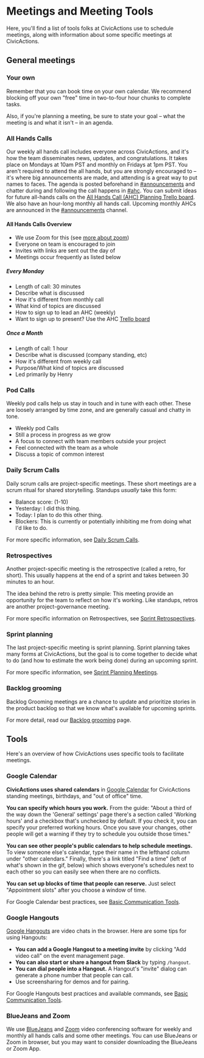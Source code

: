 # Meetings and Meeting Tools

Here, you'll find a list of tools folks at CivicActions use to schedule meetings, along with information about some specific meetings at CivicActions.

## General meetings

### Your own

Remember that you can book time on your own calendar. We recommend blocking off your own "free" time in two-to-four hour chunks to complete tasks.

Also, if you're planning a meeting, be sure to state your goal – what the meeting is and what it isn't – in an agenda.

### <a name="ahc"></a>All Hands Calls

Our weekly all hands call includes everyone across CivicActions, and it's how the team disseminates news, updates, and congratulations. It takes place on Mondays at 10am PST and monthly on Fridays at 1pm PST. You aren't required to attend the all hands, but you are strongly encouraged to – it's where big announcements are made, and attending is a great way to put names to faces. The agenda is posted beforehand in [#announcements](https://civicactions.slack.com/messages/announcements) and chatter during and following the call happens in [#ahc](https://civicactions.slack.com/messages/ahc). You can submit ideas for future all-hands calls on the [All Hands Call (AHC) Planning Trello board](https://trello.com/b/Yj3XOSWD/all-hands-call-ahc-planning).
We also have an hour-long monthly all hands call. Upcoming monthly AHCs are announced in the [#announcements](https://civicactions.slack.com/messages/announcements) channel.

#### All Hands Calls Overview

* We use Zoom for this (see [more about zoom](../../04-how-we-work/tools/basic-communication-tools.md#bluejeans-zoom))
* Everyone on team is encouraged to join
* Invites with links are sent out the day of
* Meetings occur frequently as listed below

##### Every Monday

* Length of call: 30 minutes
* Describe what is discussed
* How it's different from monthly call
* What kind of topics are discussed
* How to sign up to lead an AHC (weekly)
* Want to sign up to present? Use the AHC [Trello board](https://trello.com/b/Yj3XOSWD/all-hands-call-ahc-planning)

##### Once a Month

* Length of call: 1 hour
* Describe what is discussed (company standing, etc)
* How it's different from weekly call
* Purpose/What kind of topics are discussed
* Led primarily by Henry

### <a name="pod-calls"></a>Pod Calls

Weekly pod calls help us stay in touch and in tune with each other. These are loosely arranged by time zone, and are generally casual and chatty in tone.

* Weekly pod Calls
* Still a process in progress as we grow
* A focus to connect with team members outside your project
* Feel connected with the team as a whole
* Discuss a topic of common interest

### Daily Scrum Calls

Daily scrum calls are project-specific meetings. These short meetings are a scrum ritual for shared storytelling. Standups *usually* take this form:

* Balance score: (1-10)
* Yesterday: I did this thing.
* Today: I plan to do this other thing.
* Blockers: This is currently or potentially inhibiting me from doing what I'd like to do.

For more specific information, see [Daily Scrum Calls](../../04-how-we-work/agile-baseline/02-process/practices/daily-scrum-calls.md).

### Retrospectives

Another project-specific meeting is the retrospective (called a retro, for short). This usually happens at the end of a sprint and takes between 30 minutes to an hour.

The idea behind the retro is pretty simple: This meeting provide an opportunity for the team to reflect on how it's working. Like standups, retros are another project-governance meeting.

For more specific information on Retrospectives, see [Sprint Retrospectives](https://github.com/CivicActions/agile-baseline/blob/master/03-process/practices/sprint-retrospectives.md).

### Sprint planning

The last project-specific meeting is sprint planning. Sprint planning takes many forms at CivicActions, but the goal is to come together to decide what to do (and how to estimate the work being done) during an upcoming sprint.

For more specific information, see [Sprint Planning Meetings](https://github.com/CivicActions/agile-baseline/blob/master/03-process/practices/sprint-planning-meetings.md).

### Backlog grooming

Backlog Grooming meetings are a chance to update and prioritize stories in the product backlog so that we know what's available for upcoming sprints.

For more detail, read our  [Backlog grooming](../../04-how-we-work/agile-baseline/02-process/practices/backlog-grooming.md) page.

## Tools

Here's an overview of how CivicActions uses specific tools to facilitate meetings.

### <a name="calendar"></a>Google Calendar

**CivicActions uses shared calendars** in [Google Calendar](../../04-how-we-work/tools/basic-communication-tools.md#google-calendar) for CivicActions standing meetings, birthdays, and "out of office" time.

**You can specify which hours you work.** From the guide: "About a third of the way down the 'General' settings' page there's a section called 'Working hours' and a checkbox that's unchecked by default. If you check it, you can specify your preferred working hours. Once you save your changes, other people will get a warning if they try to schedule you outside those times."

**You can see other people's public calendars to help schedule meetings.** To view someone else's calendar, type their name in the lefthand column under "other calendars." Finally, there's a link titled "Find a time" (left of what's shown in the gif, below) which shows everyone's schedules next to each other so you can easily see when there are no conflicts.

**You can set up blocks of time that people can reserve.** Just select "Appointment slots" after you choose a window of time.

For Google Calendar best practices, see [Basic Communication Tools](../../04-how-we-work/tools/basic-communication-tools.md#google-calendar).


### Google Hangouts

[Google Hangouts](../../04-how-we-work/tools/basic-communication-tools.md#hangouts) are video chats in the browser. Here are some tips for using Hangouts:

* **You can add a Google Hangout to a meeting invite** by clicking "Add video call" on the event management page.
* **You can also start or share a hangout from Slack** by typing `/hangout`.
* **You can dial people into a Hangout.** A Hangout's "invite" dialog can generate a phone number that people can call.
* Use screensharing for demos and for pairing.

For Google Hangouts best practices and available commands, see [Basic Communication Tools](../../04-how-we-work/tools/basic-communication-tools.md#hangouts).

### BlueJeans and Zoom

We use [BlueJeans](https://www.bluejeans.com/) and [Zoom](https://zoom.us/) video conferencing software for weekly and monthly all hands calls and some other meetings. You can use BlueJeans or Zoom in browser, but you may want to consider downloading the BlueJeans or Zoom App.
